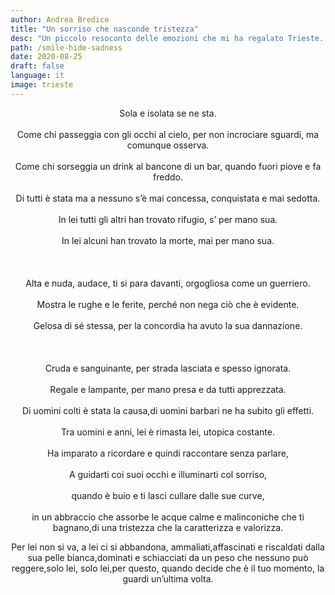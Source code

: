 ```yaml
---
author: Andrea Bredice
title: "Un sorriso che nasconde tristezza"
desc: "Un piccolo resoconto delle emozioni che mi ha regalato Trieste. Città di grandi scrittori e ricca di storia e scorci mozzafiato"
path: /smile-hide-sadness
date: 2020-08-25
draft: false
language: it
image: trieste
---
```


<!-- ![](../../images/trieste.jpeg) -->

<div style="text-align:center">
Sola e isolata se ne sta.
<br/>
<br/>
Come chi passeggia con gli occhi al cielo, per non incrociare sguardi, ma comunque osserva.
<br/>
<br/>
Come chi sorseggia un drink al bancone di un bar, quando fuori piove e fa freddo.
<br/>
<br/>
Di tutti è stata ma a nessuno s’è mai concessa, conquistata e mai sedotta.
<br/>
<br/>
In lei tutti gli altri han trovato rifugio, s’ per mano sua.
<br/>
<br/>
In lei alcuni han trovato la morte, mai per mano sua.
<br/>
<br/>
<br/>
<br/>
Alta e nuda, audace, ti si para davanti, orgogliosa come un guerriero.
<br/>
<br/>
Mostra le rughe e le ferite, perché non nega ciò che è evidente.
<br/>
<br/>
Gelosa di sé stessa, per la concordia ha avuto la sua dannazione.
<br/>
<br/>
<br/>
<br/>
Cruda e sanguinante, per strada lasciata e spesso ignorata.
<br/>
<br/>
Regale e lampante, per mano presa e da tutti apprezzata.
<br/>
<br/>
Di uomini colti è stata la causa,di uomini barbari ne ha subito gli effetti.
<br/>
<br/>
Tra uomini e anni, lei è rimasta lei, utopica costante.
<br/>
<br/>
Ha imparato a ricordare e quindi raccontare senza parlare,
<br/>
<br/>
A guidarti coi suoi occhi e illuminarti col sorriso,
<br/>
<br/>
quando è buio e ti lasci cullare dalle sue curve,
<br/>
<br/>
in un abbraccio che assorbe le acque calme e malinconiche che ti bagnano,di una tristezza che la caratterizza e valorizza.

Per lei non si va, a lei ci si abbandona, ammaliati,affascinati e riscaldati dalla sua pelle bianca,dominati e schiacciati da un peso che nessuno può reggere,solo lei, solo lei,per questo, quando decide che è il tuo momento, la guardi un’ultima volta.
</div>
